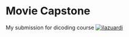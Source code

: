 # Movie Capstone
My submission for dicoding course
[![ilazuardi](https://circleci.com/gh/ilazuardi/movie_capstone.svg?style=svg)](https://circleci.com/gh/ilazuardi/movie_capstone/9)
